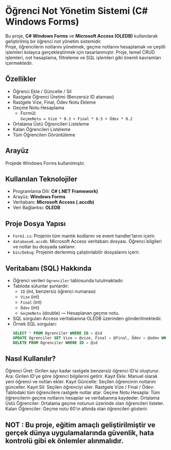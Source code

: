 # Öğrenci Not Yönetim Sistemi (C# Windows Forms)

Bu proje, **C# Windows Forms** ve **Microsoft Access (OLEDB)** kullanılarak geliştirilmiş bir öğrenci not yönetim sistemidir.  
Proje, öğrencilerin notlarını yönetmek, geçme notlarını hesaplamak ve çeşitli işlemleri kolayca gerçekleştirmek için tasarlanmıştır.
Proje, temel CRUD işlemleri, not hesaplama, filtreleme ve SQL işlemleri gibi önemli kavramları içermektedir.

## Özellikler

- Öğrenci Ekle / Güncelle / Sil  
- Rastgele Öğrenci Üretimi (Benzersiz ID ataması)  
- Rastgele Vize, Final, Ödev Notu Ekleme  
- Geçme Notu Hesaplama  
  - Formül:  
    `GeçmeNotu = Vize * 0.3 + Final * 0.5 + Ödev * 0.2`  
- Ortalama Üstü Öğrencileri Listeleme  
- Kalan Öğrencileri Listeleme  
- Tüm Öğrencileri Görüntüleme  

##  Arayüz
Projede Windows Forms kullanılmıştır.  

## Kullanılan Teknolojiler

- Programlama Dili: **C# (.NET Framework)**  
- Arayüz: **Windows Forms**  
- Veritabanı: **Microsoft Access (.accdb)**  
- Veri Bağlantısı: **OLEDB**

##  Proje Dosya Yapısı

- `Form1.cs`: Projenin tüm mantık kodlarını ve event handler’larını içerir.  
- `database6.accdb`: Microsoft Access veritabanı dosyası. Öğrenci bilgileri ve notlar bu dosyada saklanır.  
- `bin/Debug`: Projenin derlenmiş çalıştırılabilir dosyalarını içerir.


## Veritabanı (SQL) Hakkında

- Öğrenci verileri `Ogrenciler` tablosunda tutulmaktadır.  
- Tabloda sütunlar şunlardır:  
  - `ID` (int, benzersiz öğrenci numarası)  
  - `Vize` (int)  
  - `Final` (int)  
  - `Ödev` (int)  
  - `GeçmeNotu` (double) — Hesaplanan geçme notu.  
- SQL sorguları Access veritabanına OLEDB üzerinden gönderilmektedir.  
- Örnek SQL sorguları:  
  ```sql
  SELECT * FROM Ogrenciler WHERE ID = @id
  UPDATE Ogrenciler SET Vize = @vize, Final = @final, Ödev = @odev WHERE ID = @id
  DELETE FROM Ogrenciler WHERE ID = @id
  
## Nasıl Kullanılır?
Öğrenci Üret: Girilen sayı kadar rastgele benzersiz öğrenci ID’si oluşturur.
Ara: Girilen ID’ye göre öğrenci bilgilerini getirir.
Kayıt Ekle: Manuel olarak yeni öğrenci ve notları ekler.
Kayıt Güncelle: Seçilen öğrencinin notlarını günceller.
Kayıt Sil: Seçilen öğrenciyi siler.
Rastgele Vize / Final / Ödev: Tablodaki tüm öğrencilere rastgele notlar atar.
Geçme Notu Hesapla: Tüm öğrencilerin geçme notlarını hesaplar ve veritabanına kaydeder.
Ortalama Üstü Öğrenciler: Ortalama geçme notunun üzerinde olan öğrencileri listeler.
Kalan Öğrenciler: Geçme notu 60’ın altında olan öğrencileri gösterir.

## NOT : Bu proje, eğitim amaçlı geliştirilmiştir ve gerçek dünya uygulamalarında güvenlik, hata kontrolü gibi ek önlemler alınmalıdır.
